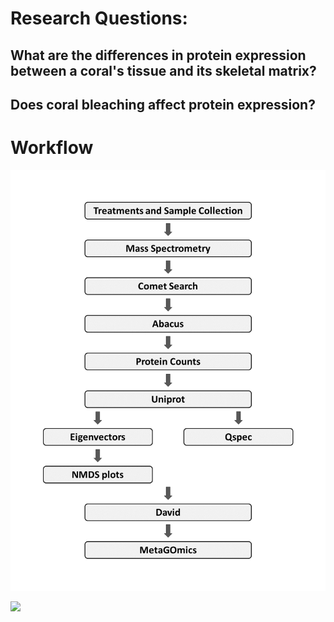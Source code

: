 # Research Questions:

##

## What are the differences in protein expression between a coral's tissue and its skeletal matrix?

## Does coral bleaching affect protein expression?



# Workflow

![](https://github.com/Jeremyfishb/Jeremy-coral/blob/master/FISH_546_Presentation_Flow_Chart.png)


![](https://www.dropbox.com/home/Bleaching%20Energy/lab%20pictures?preview=20170930_091343.jpg)

